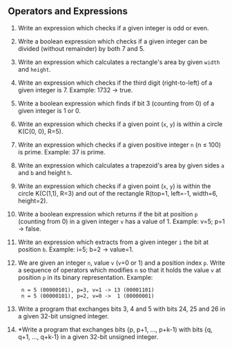 ## Operators and Expressions

1. Write an expression which checks if a given integer is odd or even.
1. Write a boolean expression which checks if a given integer can be divided (without remainder) by both 7 and 5.
1. Write an expression which calculates a rectangle's area by given <code>width</code> and <code>height</code>.
1. Write an expression which checks if the third digit (right-to-left) of a given integer is 7. Example: 1732 -> true.
1. Write a boolean expression which finds if bit 3 (counting from 0) of a given integer is 1 or 0.
1. Write an expression which checks if a given point (<code>x</code>, <code>y</code>) is within a circle K(C(0, 0), R=5).
1. Write an expression which checks if a given positive integer <code>n</code> (n ≤ 100) is prime. Example: 37 is prime.
1. Write an expression which calculates a trapezoid's area by given sides <code>a</code> and <code>b</code> and height <code>h</code>.
1. Write an expression which checks if a given point (<code>x</code>, <code>y</code>) is within the circle K(C(1,1), R=3) and out of the rectangle R(top=1, left=-1, width=6, height=2).
1. Write a boolean expression which returns if the bit at position <code>p</code> (counting from 0) in a given integer <code>v</code> has a value of 1. Example: v=5; p=1 -> false.
1. Write an expression which extracts from a given integer <code>i</code> the bit at position <code>b</code>. Example: i=5; b=2 -> value=1.
1. We are given an integer <code>n</code>, value <code>v</code> (<code>v</code>=0 or 1) and a position index <code>p</code>. Write a sequence of operators which modifies <code>n</code> so that it holds the value <code>v</code> at position <code>p</code> in its binary representation. Example:

        n = 5 (00000101), p=3, v=1 -> 13 (00001101)
        n = 5 (00000101), p=2, v=0 ->  1 (00000001)
1. Write a program that exchanges bits 3, 4 and 5 with bits 24, 25 and 26 in a given 32-bit unsigned integer.
1. \*Write a program that exchanges bits {p, p+1, ..., p+k-1) with bits {q, q+1, ..., q+k-1} in a given 32-bit unsigned integer.

